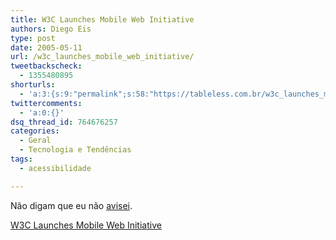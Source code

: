 ```yaml
---
title: W3C Launches Mobile Web Initiative
authors: Diego Eis
type: post
date: 2005-05-11
url: /w3c_launches_mobile_web_initiative/
tweetbackscheck:
  - 1355480895
shorturls:
  - 'a:3:{s:9:"permalink";s:58:"https://tableless.com.br/w3c_launches_mobile_web_initiative";s:7:"tinyurl";s:26:"https://tinyurl.com/3u2ex2q";s:4:"isgd";s:19:"https://is.gd/H3RIcm";}'
twittercomments:
  - 'a:0:{}'
dsq_thread_id: 764676257
categories:
  - Geral
  - Tecnologia e Tendências
tags:
  - acessibilidade

---
```

Não digam que eu não [avisei][1].
               
[W3C Launches Mobile Web Initiative][2]

 [1]: https://tableless.com.br/?em_qualquer_lugar_com_qualquer_dispositivo
 [2]: https://www.w3.org/News/2005#item64